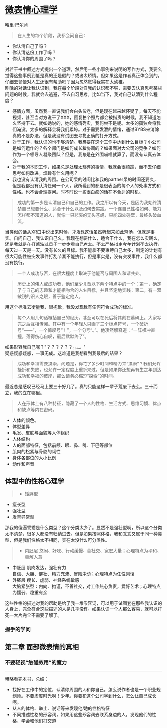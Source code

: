 # [微表情心理学](https://www.amazon.cn/dp/B00KASLCA4/ref=sr_1_1?s=digital-text&ie=UTF8&qid=1484659671&sr=1-1&keywords=%E5%BE%AE%E8%A1%A8%E6%83%85%E5%BF%83%E7%90%86%E5%AD%A6)

哈里·巴尔肯

>在人生的每个阶段，我都会问自己：
+ 你认清自己了吗？
+ 你认清这份工作了吗？
+ 你认清你的周围了吗？

对若干书中叙述方式提出一个道理，然后用一些小事例来说明的写作方式，我要么觉得这些事例到低是真的还是假的？或者太矫情。但如果这是作者真正体会到的，仔细去领悟对人生还很有帮助吧？因为忽然觉得我实在太幼稚。<br/>
昨晚的对话让我认识到，我在每个阶段对自我的认识都不够，需要去认真思考某些问题的时候，我就会去逃避，不去自习思考。比如当下，我对自己认清到什么程度？
+ 感情方面，虽然我一直说我们会白头偕老，但是现在越来越怀疑了。每天不能视频，甚至当对方说干了XXX，回复拍个照片都会被指责的时候，我不知道怎么坚持下去。就如她说的，她的感情确实，我何尝不是呢。太多的孤独会将我们淹没。太多的解释会将我们累垮。对于需要发泄的情绪，通过BYBS来消除真的不是办法，但是我没有试图去寻找正确的打开方式。
+ 对于工作，我认识的也不够清楚。我想要在这个工作中达到什么目标？小公司是如何运作的？各个部门是如何成长和协调的？如果面对大公司的竞争？如何作为一个领导人凝聚团队？但是，我总是在外围喵喵就算了，而没有认真去体会。
+ 对于我的本职工作，如果总是处理太琐碎的事情，我就会很烦躁，而不去仔细思考如何改进。烦躁有什么用呢？
+ 我也没有认清我的周围。在公司呆的时间比和我的partner呆的时间还要久，但是我都没有认清任何一个人，我所看到的都是很表面的每个人的处事方式和性格。也不会合理提问。时不时说一些很白痴的话在不合适的时机。

>成功的第一步是认清自己和自己的工作。我之所以有今天，是因为我始终清楚自己想要什么、适合干什么以及如何去实践。一个连自己性格如何、能力怎样都不知道的人，就像一只悲哀的无头苍蝇，只能四处碰壁，最终头破血流。

当类似的话从XR口中说出来时候，才发现这话虽然听起来如此鸡汤，但就是事实。自问自己，我认识自己么。我现在想要什么，适合干什么，我在怎么实践么，还是我就是在打酱油过日子一步步看自己老去。不去严格指定今年计划不去执行，每天过一天是一天。没有长久的目标。我不能拿不要束缚自己太多，制定的计划有很大可能性被突发事件打乱节奏不能执行，但是事实是，没有突发事件，我什么都没有执行。

>一个人成功与否，在很大程度上取决于他能否与周围人和谐共处。

>历史上的伟人或成功者，他们至少具备以下两个特点中的一个：第一，确定了与自己的志趣和才能相吻合的人生目标，并且坚定地实践：第二，有一双敏锐的识人之眼，善于鉴定他人。

用这个标准去衡量我，很抱歉，我没发现我有任何符合成功的标准。

>每个人用几句话概括自己的经历，甚至可以在死后将其刻在墓碑上。大家写完之后互相传阅。其中有一个年轻人只画了三个标点符号，一个破折号“——”，一个惊叹号“！”，一个句号“。”。他凄然解释道：“一阵横冲直撞，落得伤心自叹，最后默默终了”。

如果形容我自己呢？"？？？？？？。。。。"<br/>
疑惑疑惑疑惑，一事无成。这难道是我想看到我最后的结果？

>成功和幸福需要摸索，问题是，你花了多少时间和精力来“摸索”？我们允许挫折和失败，也允许一定程度上重新来过。但是如果你还想再有生之年到达成功和幸福的彼岸，那么请务必缩短“探索”的时间。

最近总是感叹已经马上要三十好几了。真的只能这样一辈子荒废下去么。三十而立，我的立在哪里。

>人在形体上有八种特征，隐藏了一个人的性格、生活方式、思维习惯、优点和缺点等内在密码。
+ 人体的颜色。
+ 体型差异
+ 毛发、皮肤与面貌等人体组织
+ 人体结构
+ 人的面部特征，包括前额、眼、鼻、嘴、下巴等部位
+ 肌肉的松紧与骨骼的韧性
+ 身体各部位的大小比例
+ 动作和声音

 ## 体型中的性格心理学
 >+ 矮胖型
+ 瘦长型
+ 强壮型
+ 发育异常型

 那我的傻逼乖乖是什么类型？这个分类太少了。显然不是强壮型啊，所以这个分类太不清楚，很多人都没有归纳进去。但是如果按照体格，我和乖乖又属于同一种类型，但是我们性格太不相同，实在太没什么可分类性。

>+ 内胚层
悠闲、好吃、行动缓慢、善社交、宽宏大量；心理特点为平和、善解人意
+ 中胚层
肌肉发达，强壮有力<br/>
自信、大胆、健壮、精力充沛、冒险冲动；心理特点为任性刚愎
+ 外胚层
瘦长、虚弱、神经系统敏感<br/>
大脑紧张型：内向、拘谨，不善社交，对工作热心负责，爱好艺术；心理特点为懦弱、稳重有余

这些性格的描述对我的帮助是给了我一堆形容词，可以用于试图套在那些我认识的人身上，完全符合这些描述的人是几乎没有。如果认识一个人那么容易，就可以打死一大片完全不需要了解了。<br/>

### 握手的学问

## 第二章 面部微表情的真相
### 不要轻视“触碰效用”的魔力

********
粗略看完本书，总结：
+ 找好在工作中的定位，认清你周围的人和你自己。怎么说作者也是一个职业规划师。不要虚度时光啊！少年。你要在这个公司学到什么，怎么让自己成长呢。
+ 从人的体格、举止、说话等来发现他/她的性格特征
+ 不同描述性格的形容词，如果用这些形容词去联系身边的人，发现他们的性格，学会和他们打交道
